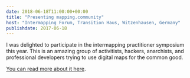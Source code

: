 ```yaml
---
date: 2018-06-18T11:00:00+00:00
title: "Presenting mapping.community"
host: "Intermapping Forum, Transition Haus, Witzenhausen, Germany"
publishdate: 2017-06-18
---
```


I was delighted to participate in the intermapping practitioner symposium this year. This is an amazing group of activitists, hackers, anarchists, and professional developers trying to use digital maps for the common good.

[You can read more about it here](https://hack.allmende.io/intermapping-2018-witzenhausen).